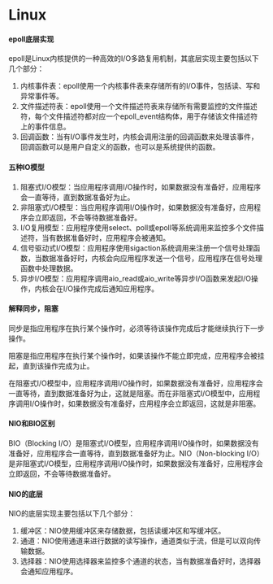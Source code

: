 # Linux



#### epoll底层实现

epoll是Linux内核提供的一种高效的I/O多路复用机制，其底层实现主要包括以下几个部分：

1. 内核事件表：epoll使用一个内核事件表来存储所有的I/O事件，包括读、写和异常事件等。
2. 文件描述符表：epoll使用一个文件描述符表来存储所有需要监控的文件描述符，每个文件描述符都对应一个epoll_event结构体，用于存储该文件描述符上的事件信息。
3. 回调函数：当有I/O事件发生时，内核会调用注册的回调函数来处理该事件，回调函数可以是用户自定义的函数，也可以是系统提供的函数。

#### 五种IO模型

1. 阻塞式I/O模型：当应用程序调用I/O操作时，如果数据没有准备好，应用程序会一直等待，直到数据准备好为止。
2. 非阻塞式I/O模型：当应用程序调用I/O操作时，如果数据没有准备好，应用程序会立即返回，不会等待数据准备好。
3. I/O复用模型：应用程序使用select、poll或epoll等系统调用来监控多个文件描述符，当有数据准备好时，应用程序会被通知。
4. 信号驱动式I/O模型：应用程序使用sigaction系统调用来注册一个信号处理函数，当数据准备好时，内核会向应用程序发送一个信号，应用程序在信号处理函数中处理数据。
5. 异步I/O模型：应用程序调用aio_read或aio_write等异步I/O函数来发起I/O操作，内核会在I/O操作完成后通知应用程序。

#### 解释同步，阻塞

同步是指应用程序在执行某个操作时，必须等待该操作完成后才能继续执行下一步操作。

阻塞是指应用程序在执行某个操作时，如果该操作不能立即完成，应用程序会被挂起，直到该操作完成为止。

在阻塞式I/O模型中，应用程序调用I/O操作时，如果数据没有准备好，应用程序会一直等待，直到数据准备好为止，这就是阻塞。而在非阻塞式I/O模型中，应用程序调用I/O操作时，如果数据没有准备好，应用程序会立即返回，这就是非阻塞。


#### NIO和BIO区别

BIO（Blocking I/O）是阻塞式I/O模型，应用程序调用I/O操作时，如果数据没有准备好，应用程序会一直等待，直到数据准备好为止。NIO（Non-blocking I/O）是非阻塞式I/O模型，应用程序调用I/O操作时，如果数据没有准备好，应用程序会立即返回，不会等待数据准备好。

#### NIO的底层

NIO的底层实现主要包括以下几个部分：

1. 缓冲区：NIO使用缓冲区来存储数据，包括读缓冲区和写缓冲区。
2. 通道：NIO使用通道来进行数据的读写操作，通道类似于流，但是可以双向传输数据。
3. 选择器：NIO使用选择器来监控多个通道的状态，当有数据准备好时，选择器会通知应用程序。


